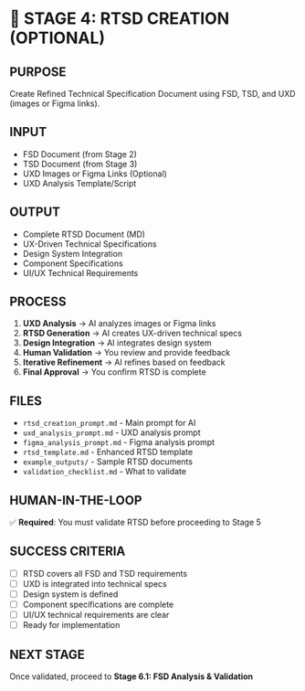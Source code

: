 # 🎯 STAGE 4: RTSD CREATION (OPTIONAL)

## **PURPOSE**
Create Refined Technical Specification Document using FSD, TSD, and UXD (images or Figma links).

## **INPUT**
- FSD Document (from Stage 2)
- TSD Document (from Stage 3)
- UXD Images or Figma Links (Optional)
- UXD Analysis Template/Script

## **OUTPUT**
- Complete RTSD Document (MD)
- UX-Driven Technical Specifications
- Design System Integration
- Component Specifications
- UI/UX Technical Requirements

## **PROCESS**
1. **UXD Analysis** → AI analyzes images or Figma links
2. **RTSD Generation** → AI creates UX-driven technical specs
3. **Design Integration** → AI integrates design system
4. **Human Validation** → You review and provide feedback
5. **Iterative Refinement** → AI refines based on feedback
6. **Final Approval** → You confirm RTSD is complete

## **FILES**
- `rtsd_creation_prompt.md` - Main prompt for AI
- `uxd_analysis_prompt.md` - UXD analysis prompt
- `figma_analysis_prompt.md` - Figma analysis prompt
- `rtsd_template.md` - Enhanced RTSD template
- `example_outputs/` - Sample RTSD documents
- `validation_checklist.md` - What to validate

## **HUMAN-IN-THE-LOOP**
✅ **Required**: You must validate RTSD before proceeding to Stage 5

## **SUCCESS CRITERIA**
- [ ] RTSD covers all FSD and TSD requirements
- [ ] UXD is integrated into technical specs
- [ ] Design system is defined
- [ ] Component specifications are complete
- [ ] UI/UX technical requirements are clear
- [ ] Ready for implementation

## **NEXT STAGE**
Once validated, proceed to **Stage 6.1: FSD Analysis & Validation**

